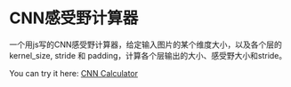# CNN感受野计算器

一个用js写的CNN感受野计算器，给定输入图片的某个维度大小，以及各个层的kernel_size, stride 和 padding，计算各个层输出的大小、感受野大小和stride。

You can try it here: [CNN Calculator](https://airaria.github.io/2017/10/28/CNN%20RF%20calculator/)